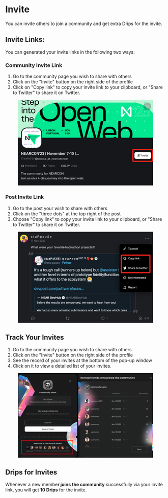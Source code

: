 # Invite

You can invite others to join a community and get extra Drips for the invite.

## Invite Links:

You can generated your invite links in the following two ways:

### Community Invite Link

1. Go to the community page you wish to share with others
2. Click on the "Invite" button on the right side of the profile
3. Click on "Copy link" to copy your invite link to your clipboard, or "Share to Twitter" to share it on Twitter.

<figure><img src="../.gitbook/assets/image (43).png" alt=""><figcaption></figcaption></figure>

### Post Invite Link

1. Go to the post your wish to share with others
2. Click on the "three dots" at the top right of the post
3. Choose "Copy link" to copy your invite link to your clipboard, or "Share to Twitter" to share it on Twitter.

<figure><img src="../.gitbook/assets/image (45).png" alt=""><figcaption></figcaption></figure>

## Track Your Invites

1. Go to the community page you wish to share with others
2. Click on the "Invite" button on the right side of the profile
3. See the record of your invites at the bottom of the pop-up window
4. Click on it to view a detailed list of your invites.

<figure><img src="../.gitbook/assets/image (44).png" alt=""><figcaption></figcaption></figure>

## Drips for Invites

Whenever a new membe**r joins the community** successfully via your invite link, you will get **10 Drips** for the invite.
